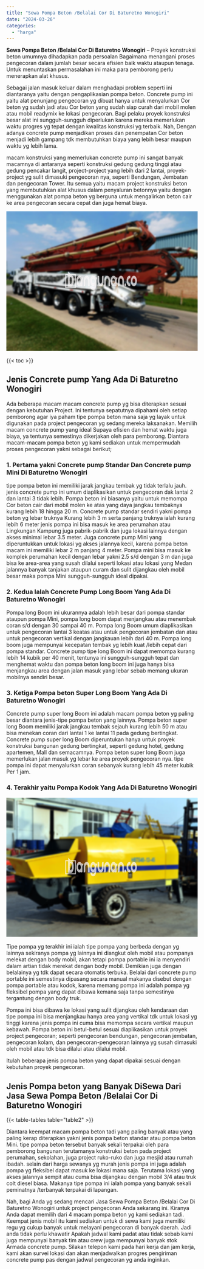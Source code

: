 ```yaml
---
title: "Sewa Pompa Beton /Belalai Cor Di Baturetno Wonogiri"
date: "2024-03-26"
categories: 
  - "harga"
---
```


**Sewa Pompa Beton /Belalai Cor Di Baturetno Wonogiri** – Proyek konstruksi beton umumnya dihadapkan pada persoalan Bagaimana menangani proses pengecoran dalam jumlah besar secara efisien baik waktu ataupun tenaga. Untuk menuntaskan permasalahan ini maka para pemborong perlu menerapkan alat khusus.

Sebagai jalan masuk keluar dalam menghadapi problem seperti ini diantaranya yaitu dengan pengaplikasian pompa beton. Concrete pump ini yaitu alat penunjang pengecoran yg dibuat hanya untuk menyalurkan Cor beton yg sudah jadi atau Cor beton yang sudah siap curah dari mobil molen atau mobil readymix ke lokasi pengecoran. Bagi pelaku proyek konstruksi besar alat ini sungguh-sungguh diperlukan karena mereka memerlukan waktu progres yg tepat dengan kwalitas konstruksi yg terbaik. Nah, Dengan adanya concrete pump menjadikan proses dan penempatan Cor beton menjadi lebih gampang tdk membutuhkan biaya yang lebih besar maupun waktu yg lebih lama.

macam konstruksi yang memerlukan concrete pump ini sangat banyak macamnya di antaranya seperti konstruksi gedung gedung tinggi atau gedung pencakar langit, project-project yang lebih dari 2 lantai, proyek-project yg sulit dimasuki pengecoran nya, seperti Bendungan, Jembatan dan pengecoran Tower. Itu semua yaitu macam project konstruksi beton yang membutuhkan alat khusus dalam penyaluran betonnya yaitu dengan menggunakan alat pompa beton yg berguna untuk mengalirkan beton cair ke area pengecoran secara cepat dan juga hemat biaya.

![Sewa Pompa Beton /Belalai Cor Di Baturetno Wonogiri](/images/sewa-concrete-pump-18.png)

{{< toc >}}

## Jenis Concrete pump Yang Ada Di Baturetno Wonogiri

Ada beberapa macam macam concrete pump yg bisa diterapkan sesuai dengan kebutuhan Project. Ini tentunya sepatutnya dipahami oleh setiap pemborong agar iya paham tipe pompa beton mana saja yg layak untuk digunakan pada project pengecoran yg sedang mereka laksanakan. Memilih macam concrete pump yang ideal Supaya efisien dan hemat waktu juga biaya, ya tentunya semestinya dikerjakan oleh para pemborong. Diantara macam-macam pompa beton yg kami sediakan untuk mempermudah proses pengecoran yakni sebagai berikut;

### 1\. Pertama yakni Concrete pump Standar Dan Concrete pump Mini Di Baturetno Wonogiri

tipe pompa beton ini memiliki jarak jangkau tembak yg tidak terlalu jauh. jenis concrete pump ini umum diaplikasikan untuk pengecoran dak lantai 2 dan lantai 3 tidak lebih. Pompa beton ini biasanya yaitu untuk memompa Cor beton cair dari mobil molen ke atas yang daya jangkau tembaknya kurang lebih 18 hingga 20 m. Concrete pump standar sendiri yakni pompa beton yg lebar truknya Kurang lebih 3 m serta panjang truknya ialah kurang lebih 6 meter jenis pompa ini bisa masuk ke area perumahan atau Lingkungan Kampung juga pabrik-pabrik dan juga lokasi lainnya dengan akses minimal lebar 3.5 meter. Juga concrete pump Mini yang diperuntukkan untuk lokasi yg akses jalannya kecil, karena pompa beton macam ini memiliki lebar 2 m panjang 4 meter. Pompa mini bisa masuk ke komplek perumahan kecil dengan lebar yakni 2.5 s/d dengan 3 m dan juga bisa ke area-area yang susah dilalui seperti lokasi atau lokasi yang Medan jalannya banyak tanjakan ataupun curam dan sulit dijangkau oleh mobil besar maka pompa Mini sungguh-sungguh ideal dipakai.

### 2\. Kedua Ialah Concrete Pump Long Boom Yang Ada Di Baturetno Wonogiri

Pompa long Boom ini ukurannya adalah lebih besar dari pompa standar ataupun pompa Mini, pompa long boom dapat menjangkau atau menembak coran s/d dengan 30 sampai 40 m. Pompa long Boom umum diaplikasikan untuk pengecoran lantai 3 keatas atau untuk pengecoran jembatan dan atau untuk pengecoran vertikal dengan jangkauan lebih dari 40 m. Pompa long boom juga mempunyai kecepatan tembak yg lebih kuat /lebih cepat dari pompa standar. Concrete pump tipe long Boom ini dapat memompa kurang lebih 14 kubik per 40 menit, tentunya ini sungguh-sungguh tepat dan menghemat waktu dan pompa beton long boom ini juga hanya bisa menjangkau area dengan jalan masuk yang lebar sebab memang ukuran mobilnya sendiri besar.

### 3\. Ketiga Pompa beton Super Long Boom Yang Ada Di Baturetno Wonogiri

Concrete pump super long Boom ini adalah macam pompa beton yg paling besar diantara jenis-tipe pompa beton yang lainnya. Pompa beton super long Boom memiliki jarak jangkau tembak sejauh kurang lebih 50 m atau bisa menekan coran dari lantai 1 ke lantai 11 pada gedung bertingkat. Concrete pump super long Boom diperuntukan hanya untuk proyek konstruksi bangunan gedung bertingkat, seperti gedung hotel, gedung apartemen, Mall dan semacamnya. Pompa beton super long Boom juga memerlukan jalan masuk yg lebar ke area proyek pengecoran nya. tipe pompa ini dapat menyalurkan coran sebanyak kurang lebih 45 meter kubik Per 1 jam.

### 4\. Terakhir yaitu Pompa Kodok Yang Ada Di Baturetno Wonogiri

![Sewa Pompa Beton /Belalai Cor Di Baturetno Wonogiri](/images/sewa-concrete-pump-20.png)

Tipe pompa yg terakhir ini ialah tipe pompa yang berbeda dengan yg lainnya sekiranya pompa yg lainnya ini diangkut oleh mobil atau pompanya melekat dengan body mobil, akan tetapi pompa portable ini ia menyendiri dalam artian tidak merekat dengan body mobil. Demikian juga dengan belalainya yg tdk dapat secara otomatis terbuka. Belalai dari concrete pump portable ini semestinya dipasang secara manual makanya disebut dengan pompa portable atau kodok, karena memang pompa ini adalah pompa yg fleksibel pompa yang dapat dibawa kemana saja tanpa semestinya tergantung dengan body truk.

Pompa ini bisa dibawa ke lokasi yang sulit dijangkau oleh kendaraan dan tipe pompa ini bisa menjangkau hanya area yang vertikal tdk untuk lokasi yg tinggi karena jenis pompa ini cuma bisa memompa secara vertikal maupun kebawah. Pompa beton ini betul-betul sesuai diaplikasikan untuk proyek project pengecoran; seperti pengecoran bendungan, pengecoran jembatan, pengecoran kolam, dan pengecoran-pengecoran lainnya yg susah dimasuki oleh mobil atau tdk bisa dilalui atau dilalui mobil.

Itulah beberapa jenis pompa beton yang dapat dipakai sesuai dengan kebutuhan proyek pengecoran.

## Jenis Pompa beton yang Banyak DiSewa Dari Jasa Sewa Pompa Beton /Belalai Cor Di Baturetno Wonogiri

{{< table-tables table="table2" >}}

Diantara keempat macam pompa beton tadi yang paling banyak atau yang paling kerap diterapkan yakni jenis pompa beton standar atau pompa beton Mini. tipe pompa beton tersebut banyak sekali terpakai oleh para pemborong bangunan terutamanya konstruksi beton pada project perumahan, sekolahan, juga project ruko-ruko dan juga mesjid atau rumah ibadah. selain dari harga sewanya yg murah jenis pompa ini juga adalah pompa yg fleksibel dapat masuk ke lokasi mana saja. Terutama lokasi yang akses jalannya sempit atau cuma bisa dijangkau dengan mobil 3/4 atau truk colt diesel biasa. Makanya tipe pompa ini ialah pompa yang banyak sekali peminatnya /terbanyak terpakai di lapangan.

Nah, bagi Anda yg sedang mencari Jasa Sewa Pompa Beton /Belalai Cor Di Baturetno Wonogiri untuk project pengecoran Anda sekarang ini. Kiranya Anda dapat memilih dari 4 macam pompa beton yg kami sediakan tadi. Keempat jenis mobil itu kami sediakan untuk di sewa kami juga memiliki regu yg cukup banyak untuk melayani pengecoran di banyak daerah. Jadi anda tidak perlu khawatir Apakah jadwal kami padat atau tidak sebab kami juga mempunyai banyak tim atau crew juga mempunyai banyak stok Armada concrete pump. Silakan telepon kami pada hari kerja dan jam kerja, kami akan survei lokasi dan akan menjadwalkan progres pengiriman concrete pump pas dengan jadwal pengecoran yg anda inginkan.
